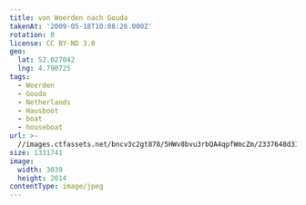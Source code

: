 ```yaml
---
title: von Woerden nach Gouda
takenAt: '2009-05-18T10:08:26.000Z'
rotation: 0
license: CC BY-ND 3.0
geo:
  lat: 52.027042
  lng: 4.790725
tags:
  - Woerden
  - Gouda
  - Netherlands
  - Hausboot
  - boat
  - houseboat
url: >-
  //images.ctfassets.net/bncv3c2gt878/5HWv8bvu3rbQA4qpfWmcZm/2337648d312136447cf1809191384c58/von-woerden-nach-gouda_4358940628_o
size: 1331741
image:
  width: 3039
  height: 2014
contentType: image/jpeg
---
```


